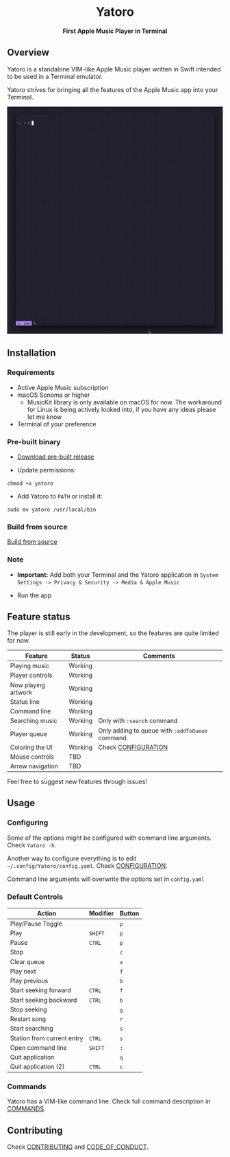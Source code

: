 <div align="center">

# Yatoro
**First Apple Music Player in Terminal**

</div>


## Overview

Yatoro is a standalone VIM-like Apple Music player written in Swift intended to be used in a Terminal emulator.

Yatoro strives for bringing all the features of the Apple Music app into your Terminal.

![](yatoro.gif)


## Installation

### Requirements

- Active Apple Music subscription
- macOS Sonoma or higher
    - MusicKit library is only available on macOS for now. The workaround for Linux is being actively looked into, if you have any ideas please let me know
- Terminal of your preference

### Pre-built binary

- [Download pre-built release][release_page]

- Update permissions:

```
chmod +x yatoro
```

- Add Yatoro to `PATH` or install it:

```
sudo mv yatoro /usr/local/bin
```

### Build from source

[Build from source](BUILD.md)

### Note

- **Important:** Add both your Terminal and the Yatoro application in `System Settings -> Privacy & Security -> Media & Apple Music`

- Run the app

## Feature status

The player is still early in the development, so the features are quite limited for now.

| Feature             | Status  | Comments                                        |
| ------------------- | ------- | ----------------------------------------------- |
| Playing music       | Working |                                                 |
| Player controls     | Working |                                                 |
| Now playing artwork | Working |                                                 |
| Status line         | Working |                                                 |
| Command line        | Working |                                                 |
| Searching music     | Working | Only with `:search` command                     |
| Player queue        | Working | Only adding to queue with `:addToQueue` command |
| Coloring the UI     | Working | Check [CONFIGURATION](CONFIGURATION.md)         |
| Mouse controls      |   TBD   |                                                 |
| Arrow navigation    |   TBD   |                                                 |

Feel free to suggest new features through issues!


## Usage

### Configuring

Some of the options might be configured with command line arguments. Check `Yatoro -h`.

Another way to configure everything is to edit `~/.config/Yatoro/config.yaml`. Check [CONFIGURATION](CONFIGURATION.md).

Command line arguments will overwrite the options set in `config.yaml`

### Default Controls

| Action                     | Modifier | Button |
|----------------------------| -------- | ------ |
| Play/Pause Toggle          |          |  `p`   |
| Play                       |  `SHIFT` |  `p`   |
| Pause                      |  `CTRL`  |  `p`   |
| Stop                       |          |  `c`   |
| Clear queue                |          |  `x`   |
| Play next                  |          |  `f`   |
| Play previous              |          |  `b`   |
| Start seeking forward      |  `CTRL`  |  `f`   |
| Start seeking backward     |  `CTRL`  |  `b`   |
| Stop seeking               |          |  `g`   |
| Restart song               |          |  `r`   |
| Start searching            |          |  `s`   |
| Station from current entry |  `CTRL`  |  `s`   |
| Open command line          |  `SHIFT` |  `:`   |
| Quit application           |          |  `q`   |
| Quit application (2)       |  `CTRL`  |  `c`   |

### Commands

Yatoro has a VIM-like command line. Check full command description in [COMMANDS](COMMANDS.md).


## Contributing

Check [CONTRIBUTING](CONTRIBUTING.md) and [CODE_OF_CONDUCT](CODE_OF_CONDUCT.md).


[release_page]: https://github.com/jayadamsmorgan/Yatoro/releases 
[release_issue]: https://github.com/jayadamsmorgan/Yatoro/issues/3
